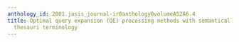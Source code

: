 ```yaml
---
anthology_id: 2001.jasis_journal-ir0anthology0volumeA52A6.4
title: Optimal query expansion (QE) processing methods with semantically encoded structured
  thesauri terminology
---
```


